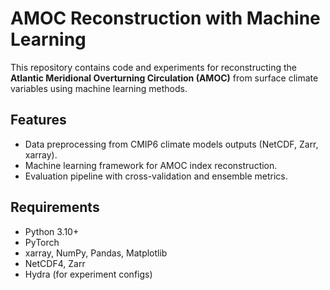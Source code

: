 # AMOC Reconstruction with Machine Learning

This repository contains code and experiments for reconstructing the **Atlantic Meridional Overturning Circulation (AMOC)** from surface climate variables using machine learning methods.

## Features
- Data preprocessing from CMIP6 climate models outputs (NetCDF, Zarr, xarray).
- Machine learning framework for AMOC index reconstruction.
- Evaluation pipeline with cross-validation and ensemble metrics.

## Requirements
- Python 3.10+
- PyTorch
- xarray, NumPy, Pandas, Matplotlib
- NetCDF4, Zarr
- Hydra (for experiment configs)
